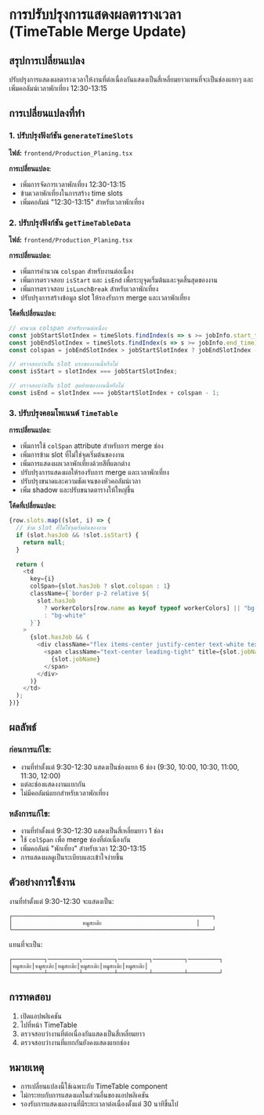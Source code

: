 # การปรับปรุงการแสดงผลตารางเวลา (TimeTable Merge Update)

## สรุปการเปลี่ยนแปลง

ปรับปรุงการแสดงผลตารางเวลาให้งานที่ต่อเนื่องกันแสดงเป็นสี่เหลี่ยมยาวแทนที่จะเป็นช่องแยกๆ และเพิ่มคอลัมน์เวลาพักเที่ยง 12:30-13:15

## การเปลี่ยนแปลงที่ทำ

### 1. ปรับปรุงฟังก์ชัน `generateTimeSlots`

**ไฟล์:** `frontend/Production_Planing.tsx`

**การเปลี่ยนแปลง:**
- เพิ่มการจัดการเวลาพักเที่ยง 12:30-13:15
- ข้ามเวลาพักเที่ยงในการสร้าง time slots
- เพิ่มคอลัมน์ "12:30-13:15" สำหรับเวลาพักเที่ยง

### 2. ปรับปรุงฟังก์ชัน `getTimeTableData`

**ไฟล์:** `frontend/Production_Planing.tsx`

**การเปลี่ยนแปลง:**
- เพิ่มการคำนวณ `colspan` สำหรับงานต่อเนื่อง
- เพิ่มการตรวจสอบ `isStart` และ `isEnd` เพื่อระบุจุดเริ่มต้นและจุดสิ้นสุดของงาน
- เพิ่มการตรวจสอบ `isLunchBreak` สำหรับเวลาพักเที่ยง
- ปรับปรุงการสร้างข้อมูล slot ให้รองรับการ merge และเวลาพักเที่ยง

**โค้ดที่เปลี่ยนแปลง:**
```typescript
// คำนวณ colspan สำหรับงานต่อเนื่อง
const jobStartSlotIndex = timeSlots.findIndex(s => s >= jobInfo.start_time);
const jobEndSlotIndex = timeSlots.findIndex(s => s >= jobInfo.end_time);
const colspan = jobEndSlotIndex > jobStartSlotIndex ? jobEndSlotIndex - jobStartSlotIndex : 1;

// ตรวจสอบว่าเป็น slot แรกของงานนี้หรือไม่
const isStart = slotIndex === jobStartSlotIndex;

// ตรวจสอบว่าเป็น slot สุดท้ายของงานนี้หรือไม่
const isEnd = slotIndex === jobStartSlotIndex + colspan - 1;
```

### 3. ปรับปรุงคอมโพเนนต์ `TimeTable`

**การเปลี่ยนแปลง:**
- เพิ่มการใช้ `colSpan` attribute สำหรับการ merge ช่อง
- เพิ่มการข้าม slot ที่ไม่ใช่จุดเริ่มต้นของงาน
- เพิ่มการแสดงผลเวลาพักเที่ยงด้วยสีที่แตกต่าง
- ปรับปรุงการแสดงผลให้รองรับการ merge และเวลาพักเที่ยง
- ปรับปรุงขนาดและความชัดเจนของหัวคอลัมน์เวลา
- เพิ่ม shadow และปรับขนาดตารางให้ใหญ่ขึ้น

**โค้ดที่เปลี่ยนแปลง:**
```typescript
{row.slots.map((slot, i) => {
  // ข้าม slot ที่ไม่ใช่จุดเริ่มต้นของงาน
  if (slot.hasJob && !slot.isStart) {
    return null;
  }
  
  return (
    <td 
      key={i} 
      colSpan={slot.hasJob ? slot.colspan : 1}
      className={`border p-2 relative ${
        slot.hasJob 
          ? workerColors[row.name as keyof typeof workerColors] || "bg-green-400" 
          : "bg-white"
      }`}
    >
      {slot.hasJob && (
        <div className="flex items-center justify-center text-white text-sm font-medium min-h-[40px] overflow-hidden">
          <span className="text-center leading-tight" title={slot.jobName}>
            {slot.jobName}
          </span>
        </div>
      )}
    </td>
  );
})}
```

## ผลลัพธ์

### ก่อนการแก้ไข:
- งานที่ทำตั้งแต่ 9:30-12:30 แสดงเป็นช่องแยก 6 ช่อง (9:30, 10:00, 10:30, 11:00, 11:30, 12:00)
- แต่ละช่องแสดงงานแยกกัน
- ไม่มีคอลัมน์แยกสำหรับเวลาพักเที่ยง

### หลังการแก้ไข:
- งานที่ทำตั้งแต่ 9:30-12:30 แสดงเป็นสี่เหลี่ยมยาว 1 ช่อง
- ใช้ `colSpan` เพื่อ merge ช่องที่ต่อเนื่องกัน
- เพิ่มคอลัมน์ "พักเที่ยง" สำหรับเวลา 12:30-13:15
- การแสดงผลดูเป็นระเบียบและเข้าใจง่ายขึ้น

## ตัวอย่างการใช้งาน

งานที่ทำตั้งแต่ 9:30-12:30 จะแสดงเป็น:
```
┌─────────────────────────────────────────────────────────┐
│                    หมูสะเต๊ะ                           │
└─────────────────────────────────────────────────────────┘
```

แทนที่จะเป็น:
```
┌─────────┐─────────┐─────────┐─────────┐─────────┐─────────┐
│หมูสะเต๊ะ│หมูสะเต๊ะ│หมูสะเต๊ะ│หมูสะเต๊ะ│หมูสะเต๊ะ│หมูสะเต๊ะ│
└─────────┴─────────┴─────────┴─────────┴─────────┴─────────┘
```

## การทดสอบ

1. เปิดแอปพลิเคชัน
2. ไปที่หน้า TimeTable
3. ตรวจสอบว่างานที่ต่อเนื่องกันแสดงเป็นสี่เหลี่ยมยาว
4. ตรวจสอบว่างานที่แยกกันยังคงแสดงแยกช่อง

## หมายเหตุ

- การเปลี่ยนแปลงนี้ใช้เฉพาะกับ TimeTable component
- ไม่กระทบกับการแสดงผลในส่วนอื่นของแอปพลิเคชัน
- รองรับการแสดงผลงานที่มีระยะเวลาต่อเนื่องตั้งแต่ 30 นาทีขึ้นไป 